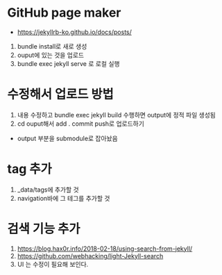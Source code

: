 # GitHub page maker

* https://jekyllrb-ko.github.io/docs/posts/

1. bundle install로 새로 생성
2. ouput에 있는 것을 업로드
3. bundle exec jekyll serve 로 로컬 실행

# 수정해서 업로드 방법
1. 내용 수정하고 bundle exec jekyll build 수행하면 output에 정적 파일 생성됨
2. cd ouput해서 add . commit push로 업로드하기
* output 부분을 submodule로 잡아놨음

# tag 추가
1. _data/tags에 추가할 것
2. navigation바에 그 테그를 추가할 것

# 검색 기능 추가
1. https://blog.hax0r.info/2018-02-18/using-search-from-jekyll/
2. https://github.com/webhacking/light-Jekyll-search
3. UI 는 수정이 필요해 보인다.
